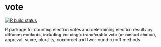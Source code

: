 # vote

[![R build status](https://github.com/hanase/vote/workflows/R-CMD-check/badge.svg)](https://github.com/hanase/vote/actions?workflow=R-CMD-check)

R package for counting election votes and determining election results by different methods, including the single transferable vote (or ranked choice), approval, score, plurality, condorcet and two-round runoff methods.


